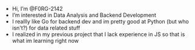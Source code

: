 -  Hi, I’m @F0RG-2142
-  I’m interested in Data Analysis and Backend Development
-  I reallly like Go for backend dev and im pretty good at Python (but who isn't?) for data related stuff
-  I realized in my previous project that I lack experience in JS so that is what im learning right now
<!---
F0RG-2142/F0RG-2142 is a ✨ special ✨ repository because its `README.md` (this file) appears on your GitHub profile.
You can click the Preview link to take a look at your changes.
--->

